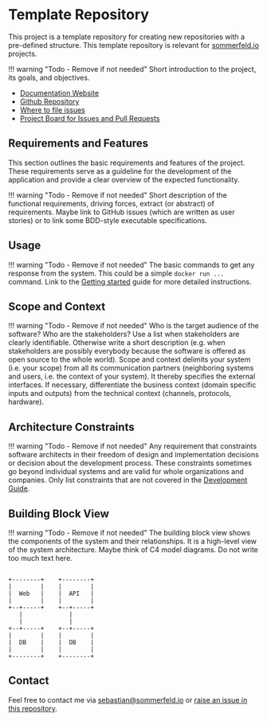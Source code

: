 <!-- ---
hide:
  - navigation
--- -->

# Template Repository

[doc-website]: https://sommerfeld-io.github.io/template-repository
[github-repo]: https://github.com/sommerfeld-io/template-repository
[file-issues]: https://github.com/sommerfeld-io/template-repository/issues
[project-board]: https://github.com/orgs/sommerfeld-io/projects/1/views/1

This project is a template repository for creating new repositories with a pre-defined structure. This template repository is relevant for [sommerfeld.io](https://github.com/sommerfeld-io) projects.

!!! warning "Todo - Remove if not needed"
    Short introduction to the project, its goals, and objectives.

- [Documentation Website][doc-website]
- [Github Repository][github-repo]
- [Where to file issues][file-issues]
- [Project Board for Issues and Pull Requests][project-board]

## Requirements and Features

This section outlines the basic requirements and features of the project. These requirements serve as a guideline for the development of the application and provide a clear overview of the expected functionality.

!!! warning "Todo - Remove if not needed"
    Short description of the functional requirements, driving forces, extract (or abstract) of requirements. Maybe link to GitHub issues (which are written as user stories) or to link some BDD-style executable specifications.

## Usage

!!! warning "Todo - Remove if not needed"
    The basic commands to get any response from the system. This could be a simple `docker run ...` command. Link to the [Getting started](usage/index.md) guide for more detailed instructions.

## Scope and Context

!!! warning "Todo - Remove if not needed"
    Who is the target audience of the software? Who are the stakeholders? Use a list when stakeholders are clearly identifiable. Otherwise write a short description (e.g. when stakeholders are possibly everybody because the software is offered as open source to the whole world). Scope and context delimits your system (i.e. your scope) from all its communication partners (neighboring systems and users, i.e. the context  of your system). It thereby specifies the external interfaces. If necessary, differentiate the business context (domain specific inputs and outputs) from the technical context (channels, protocols, hardware).

## Architecture Constraints

!!! warning "Todo - Remove if not needed"
    Any requirement that constraints software architects in their freedom of design and implementation decisions or decision about the development process. These constraints sometimes go beyond individual systems and are valid for whole organizations and companies. Only list constraints that are not covered in the [Development Guide](https://github.com/sommerfeld-io/.github/blob/main/docs/development-guide.md).

## Building Block View

!!! warning "Todo - Remove if not needed"
    The building block view shows the components of the system and their relationships. It is a high-level view of the system architecture. Maybe think of C4 model diagrams. Do not write too much text here.

```kroki-ditaa

+--------+    +--------+
|        |    |        |
|  Web   |    |  API   |
|        |    |        |
+--+-----+    +--+-----+
   |             |
   |             |
+--+-----+    +--+-----+
|        |    |        |
|  DB    |    |  DB    |
|        |    |        |
+--------+    +--------+
```

## Contact

Feel free to contact me via <sebastian@sommerfeld.io> or [raise an issue in this repository][file-issues].

<!-- !    DO NOT EDIT DIRECTLY !!!!!                         -->
<!-- !    File is auto-generated by pipeline                 -->
<!-- !    Contents are based on files from docs/about dir    -->
